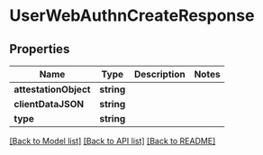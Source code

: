 # UserWebAuthnCreateResponse

## Properties
Name | Type | Description | Notes
------------ | ------------- | ------------- | -------------
**attestationObject** | **string** |  | 
**clientDataJSON** | **string** |  | 
**type** | **string** |  | 

[[Back to Model list]](../README.md#documentation-for-models) [[Back to API list]](../README.md#documentation-for-api-endpoints) [[Back to README]](../README.md)


